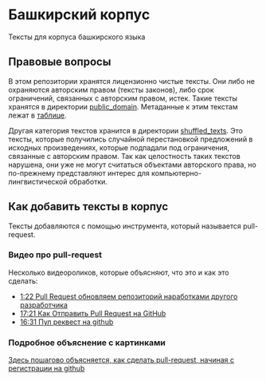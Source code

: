 # Башкирский корпус

Тексты для корпуса башкирского языка

## Правовые вопросы

В этом репозитории хранятся лицензионно чистые тексты. Они либо не охраняются авторским правом (тексты законов), либо срок ограничений, связанных с авторским правом, истек. Такие тексты хранятся в директории [public_domain](https://github.com/nevmenandr/bashkir-corpus/tree/master/public_domain). Метаданные к этим текстам лежат в [таблице](https://github.com/nevmenandr/bashkir-corpus/blob/master/public_domain_metatable.tsv).

Другая категория текстов хранится в директории [shuffled_texts](https://github.com/nevmenandr/bashkir-corpus/tree/master/shuffled_texts). Это тексты, которые получились случайной перестановкой предложений в исходных произведениях, которые подпадали под ограничения, связанные с авторским правом. Так как целостность таких текстов нарушена, они уже не могут считаться объектами авторского права, но по-прежнему представляют интерес для компьютерно-лингвистической обработки.

## Как добавить тексты в корпус

Тексты добавляются с помощью инструмента, который называется pull-request.

### Видео про pull-request

Несколько видеороликов, которые объясняют, что это и как это сделать:

* [1:22 Pull Request обновляем репозиторий наработками другого разработчика](https://www.youtube.com/watch?v=QFTerFRaxvY)
* [17:21 Как Отправить Pull Request на GitHub](https://www.youtube.com/watch?v=do6YsARPl1Y)
* [16:31 Пул реквест на github](https://www.youtube.com/watch?v=Wz7RDh6CylI)

### Подробное объяснение с картинками

[Здесь пошагово объясняется, как сделать pull-request, начиная с регистрации на github](https://github.com/urfu-2015/guides/blob/master/how-to-pull-request.md)



